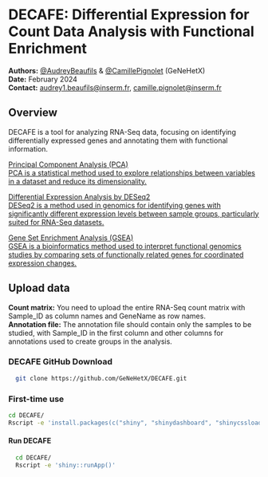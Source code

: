 # DECAFE: Differential Expression for Count Data Analysis with Functional Enrichment

**Authors:** [@AudreyBeaufils](https://github.com/AudreyBeaufils) & [@CamillePignolet](https://github.com/CamillePignolet) (GeNeHetX)  
**Date:** February 2024  
**Contact:** [audrey1.beaufils@inserm.fr](mailto:audrey1.beaufils@inserm.fr), [camille.pignolet@inserm.fr](mailto:camille.pignolet@inserm.fr)  

## Overview
DECAFE is a tool for analyzing RNA-Seq data, focusing on identifying differentially expressed genes and annotating them with functional information.<br>

  <ins>Principal Component Analysis (PCA)<ins><br>
  PCA is a statistical method used to explore relationships between variables in a dataset and reduce its dimensionality.<br>

  <ins>Differential Expression Analysis by DESeq2<ins><br>
  DESeq2 is a method used in genomics for identifying genes with significantly different expression levels between sample groups, particularly suited for RNA-Seq datasets.<br>

  <ins>Gene Set Enrichment Analysis (GSEA)<ins><br>
  GSEA is a bioinformatics method used to interpret functional genomics studies by comparing sets of functionally related genes for coordinated expression changes.<br>


## Upload data
**Count matrix:** You need to upload the entire RNA-Seq count matrix with Sample_ID as column names and GeneName as row names.<br>
**Annotation file:** The annotation file should contain only the samples to be studied, with Sample_ID in the first column and other columns for annotations used to create groups in the analysis.<br>


### DECAFE GitHub Download 
```bash
  git clone https://github.com/GeNeHetX/DECAFE.git

```
### First-time use
```bash
cd DECAFE/
Rscript -e 'install.packages(c("shiny", "shinydashboard", "shinycssloaders", "plotly", "DT")); shiny::runApp()'
```

#### Run DECAFE 
```bash
  cd DECAFE/
  Rscript -e 'shiny::runApp()'
```
